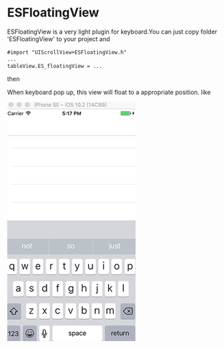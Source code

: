 # ESFloatingView


ESFloatingView is a very light plugin for keyboard.You can just copy folder 'ESFloatingView' to your project
and


```
#import "UIScrollView+ESFloatingView.h"
...
tableView.ES_floatingView = ...
```

then


When keyboard pop up, this view will float to a appropriate position.
like


![](https://github.com/ELSS-ZION/ESFloatingView/blob/master/ESFloatingView_Demo/Demo.gif)
